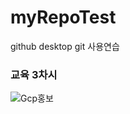# myRepoTest
github desktop git 사용연습

### 교육 3차시
![Gcp홍보](https://github.com/miyoung77/myRepoTest/assets/105194006/01759b17-58d8-4818-af0a-d54dbb2309ab)
